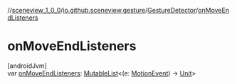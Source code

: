 //[sceneview_1_0_0](../../../index.md)/[io.github.sceneview.gesture](../index.md)/[GestureDetector](index.md)/[onMoveEndListeners](on-move-end-listeners.md)

# onMoveEndListeners

[androidJvm]\
var [onMoveEndListeners](on-move-end-listeners.md): [MutableList](https://kotlinlang.org/api/latest/jvm/stdlib/kotlin.collections/-mutable-list/index.html)&lt;(e: [MotionEvent](https://developer.android.com/reference/kotlin/android/view/MotionEvent.html)) -&gt; [Unit](https://kotlinlang.org/api/latest/jvm/stdlib/kotlin/-unit/index.html)&gt;
